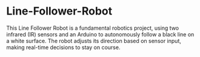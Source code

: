 # Line-Follower-Robot
This Line Follower Robot is a fundamental robotics project, using two infrared (IR) sensors and an Arduino to autonomously follow a black line on a white surface. The robot adjusts its direction based on sensor input, making real-time decisions to stay on course.
